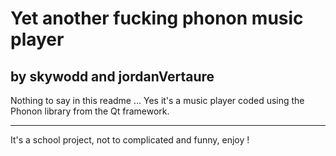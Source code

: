# Yet another fucking phonon music player 
## by skywodd and jordanVertaure

Nothing to say in this readme ... 
Yes it's a music player coded using the Phonon library from the Qt framework.

---

It's a school project, not to complicated and funny, enjoy !